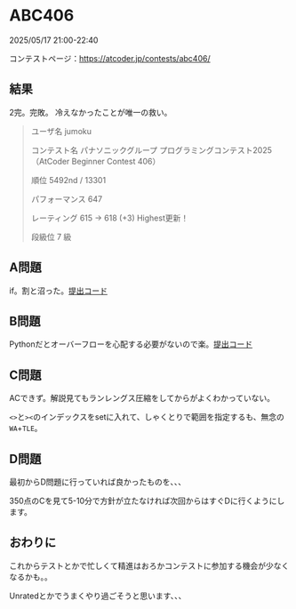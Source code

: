 # ABC406
2025/05/17 21:00-22:40

コンテストページ：https://atcoder.jp/contests/abc406/

## 結果

2完。完敗。
冷えなかったことが唯一の救い。

>ユーザ名	jumoku
>
>コンテスト名	パナソニックグループ プログラミングコンテスト2025（AtCoder Beginner Contest 406）
>
>順位	5492nd / 13301
>
>パフォーマンス	647
>
>レーティング	615 → 618 (+3) Highest更新！
>
>段級位	7 級

## A問題

if。割と沼った。[提出コード](https://atcoder.jp/contests/abc406/submissions/65852953)

## B問題

Pythonだとオーバーフローを心配する必要がないので楽。[提出コード](https://atcoder.jp/contests/abc406/submissions/65857518)

## C問題

ACできず。解説見てもランレングス圧縮をしてからがよくわかっていない。

`<>`と`><`のインデックスをsetに入れて、しゃくとりで範囲を指定するも、無念の`WA`+`TLE`。

## D問題

最初からD問題に行っていれば良かったものを、、、

350点のCを見て5-10分で方針が立たなければ次回からはすぐDに行くようにします。

## おわりに

これからテストとかで忙しくて精進はおろかコンテストに参加する機会が少なくなるかも。。

Unratedとかでうまくやり過ごそうと思います、、、
